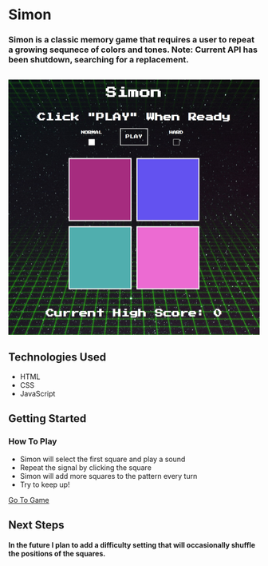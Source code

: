 # Simon

### Simon is a classic memory game that requires a user to repeat a growing sequnece of colors and tones. Note: Current API has been shutdown, searching for a replacement.


## 
![Game Image](images/simon-image.jpg)

## Technologies Used
- HTML
- CSS
- JavaScript

## Getting Started
### How To Play
- Simon will select the first square and play a sound
- Repeat the signal by clicking the square
- Simon will add more squares to the pattern every turn
- Try to keep up!

[Go To Game](https://hink123.github.io/simon/)

## Next Steps
#### In the future I plan to add a difficulty setting that will occasionally shuffle the positions of the squares.


